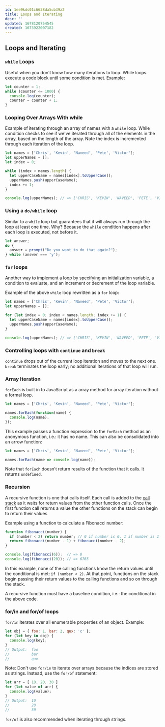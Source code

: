 ```yaml
---
id: 1ee9kds01i6638da5ub39z2
title: Loops and Iterating
desc: ''
updated: 1678120754545
created: 1673922007182
---
```

## Loops and Iterating

### ```while``` Loops
Useful when you don't know how many iterations to loop.
While loops execute a code block until some condition is met. 
Example:
```js
let counter = 1;
while (counter <= 1000) {
  console.log(counter);
  counter = counter + 1;
}
```

### Looping Over Arrays With while
Example of iterating through an array of names with a ```while``` loop. While condition checks to see if we've iterated through all of the elements in the array, based on the length of the array. Note the index is incremented through each iteration of the loop.

```js
let names = ['Chris', 'Kevin', 'Naveed', 'Pete', 'Victor'];
let upperNames = [];
let index = 0;

while (index < names.length) {
  let upperCaseName = names[index].toUpperCase();
  upperNames.push(upperCaseName);
  index += 1;
}

console.log(upperNames); // => ['CHRIS', 'KEVIN', 'NAVEED', 'PETE', 'VICTOR']
```

### Using a ```do/while``` loop
Similar to a ```while``` loop but guarantees that it will always run through the loop at least one time. Why? Because the ```while``` condition happens after each loop is executed, not before it.

```js
let answer;
do {
  answer = prompt("Do you want to do that again?");
} while (answer === 'y');
```

### ```for``` loops
Another way to implement a loop by specifying an initialization variable, a condition to evaluate, and an increment or decrement of the loop variable.

Example of the above ```while``` loop rewritten as a ```for``` loop:
```js
let names = ['Chris', 'Kevin', 'Naveed', 'Pete', 'Victor'];
let upperNames = [];

for (let index = 0; index < names.length; index += 1) {
  let upperCaseName = names[index].toUpperCase();
  upperNames.push(upperCaseName);
}

console.log(upperNames); // => ['CHRIS', 'KEVIN', 'NAVEED', 'PETE', 'VICTOR']
```

### Controlling loops with ```continue``` and ```break```

```continue``` drops out of the current loop iteration and moves to the next one.
```break``` terminates the loop early; no additional iterations of that loop will run.

### Array Iteration

```forEach``` is built in to JavaScript as a array method for array iteration without a formal loop.

```js
let names = ['Chris', 'Kevin', 'Naveed', 'Pete', 'Victor'];

names.forEach(function(name) {
  console.log(name);
});
```

This example passes a function expression to the ```forEach``` method as an anonymous function, i.e.: it has no name. This can also be consolidated into an arrow function:

```js
let names = ['Chris', 'Kevin', 'Naveed', 'Pete', 'Victor'];

names.forEach(name => console.log(name));
```
Note that ```forEach``` doesn't return results of the function that it calls. It returns ```undefined```.

### Recursion

A recursive function is one that calls itself. Each call is added to the [call stack](./javascript.call_stack.md) as it waits for return values from the other function calls. Once the first function call returns a value the other functions on the stack can begin to return their values.

Example using a function to calculate a Fibonacci number:
```js
function fibonacci(number) {
  if (number < 2) return number; // 0 if number is 0, 1 if number is 1
  return fibonacci(number - 1) + fibonacci(number - 2);
}

console.log(fibonacci(6));  // => 8
console.log(fibonacci(20)); // => 6765
```

In this example, none of the calling functions know the return values until the conditional is met: ```if (number < 2)```. At that point, functions on the stack begin passing their return values to the calling functions and so on through the stack.

A recursive function must have a baseline condition, i.e.: the conditional in the above code.

### for/in and for/of loops

```for/in``` iterates over all enumerable properties of an object. Example:
```js
let obj = { foo: 1, bar: 2, qux: 'c' };
for (let key in obj) {
  console.log(key);
}
// Output:  foo
//          bar
//          qux
```
Note: Don't use ```for/in``` to iterate over arrays because the indices are stored as strings. Instead, use the ```for/of``` statement:
```js
let arr = [ 10, 20, 30 ]
for (let value of arr) {
  console.log(value);
}
// Output:  10
//          20
//          30
```
```for/of``` is also recommended when iterating through strings.


